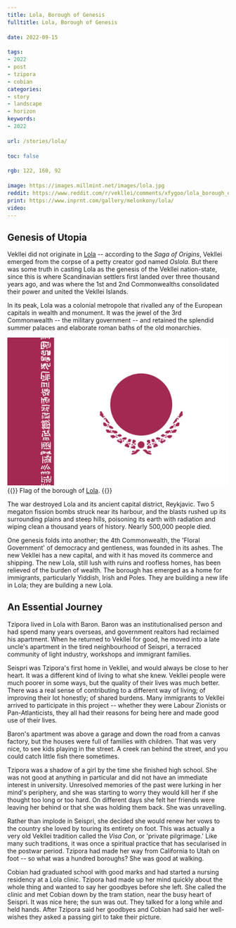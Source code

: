 ```yaml
---
title: Lola, Borough of Genesis
fulltitle: Lola, Borough of Genesis

date: 2022-09-15

tags: 
- 2022
- post
- tzipora
- cobian
categories:
- story
- landscape
- horizon
keywords:
- 2022

url: /stories/lola/

toc: false

rgb: 122, 160, 92

image: https://images.millmint.net/images/lola.jpg
reddit: https://www.reddit.com/r/vekllei/comments/xfygoo/lola_borough_of_genesis/
print: https://www.inprnt.com/gallery/melonkony/lola/
video:
---
```

## Genesis of Utopia

Vekllei did not originate in [Lola](/lola/) -- according to the *Saga of Origins*, Vekllei emerged from the corpse of a petty creator god named *Oslola*. But there was some truth in casting Lola as the genesis of the Vekllei nation-state, since this is where Scandinavian settlers first landed over three thousand years ago, and was where the 1st and 2nd Commonwealths consolidated their power and united the Vekllei Islands.

In its peak, Lola was a colonial metropole that rivalled any of the European capitals in wealth and monument. It was the jewel of the 3rd Commonwealth -- the military government -- and retained the splendid summer palaces and elaborate roman baths of the old monarchies.

![smallimg](/images/mastheads/flags/lola.png)
{{<hint caption>}}
Flag of the borough of [Lola](/lola/).
{{</hint>}}

The war destroyed Lola and its ancient capital district, Reykjavic. Two 5 megaton fission bombs struck near its harbour, and the blasts rushed up its surrounding plains and steep hills, poisoning its earth with radiation and wiping clean a thousand years of history. Nearly 500,000 people died.

One genesis folds into another; the 4th Commonwealth, the 'Floral Government' of democracy and gentleness, was founded in its ashes. The new Vekllei has a new capital, and with it has moved its commerce and shipping. The new Lola, still lush with ruins and roofless homes, has been relieved of the burden of wealth. The borough has emerged as a home for immigrants, particularly Yiddish, Irish and Poles. They are building a new life in Lola; they are building a new Lola.

## An Essential Journey

Tzipora lived in Lola with Baron. Baron was an institutionalised person and had spend many years overseas, and government realtors had reclaimed his apartment. When he returned to Vekllei for good, he moved into a late uncle's apartment in the tired neighbourhood of Seispri, a terraced community of light industry, workshops and immigrant families. 

Seispri was Tzipora's first home in Vekllei, and would always be close to her heart. It was a different kind of living to what she knew. Vekllei people were much poorer in some ways, but the quality of their lives was much better. There was a real sense of contributing to a different way of living; of improving their lot honestly; of shared burdens. Many immigrants to Vekllei arrived to participate in this project -- whether they were Labour Zionists or Pan-Atlanticists, they all had their reasons for being here and made good use of their lives.

Baron's apartment was above a garage and down the road from a canvas factory, but the houses were full of families with children. That was very nice, to see kids playing in the street. A creek ran behind the street, and you could catch little fish there sometimes.

Tzipora was a shadow of a girl by the time she finished high school. She was not good at anything in particular and did not have an immediate interest in university. Unresolved memories of the past were lurking in her mind's periphery, and she was starting to worry they would kill her if she thought too long or too hard. On different days she felt her friends were leaving her behind or that she was holding them back. She was unravelling.

Rather than implode in Seispri, she decided she would renew her vows to the country she loved by touring its entirety on foot. This was actually a very old Vekllei tradition called the *Visa Con*, or 'private pilgrimage.' Like many such traditions, it was once a spiritual practice that has secularised in the postwar period. Tzipora had made her way from California to Utah on foot -- so what was a hundred boroughs? She was good at walking.

Cobian had graduated school with good marks and had started a nursing residency at a Lola clinic. Tzipora had made up her mind quickly about the whole thing and wanted to say her goodbyes before she left. She called the clinic and met Cobian down by the tram station, near the busy heart of Seispri. It was nice here; the sun was out. They talked for a long while and held hands. After Tzipora said her goodbyes and Cobian had said her well-wishes they asked a passing girl to take their picture.